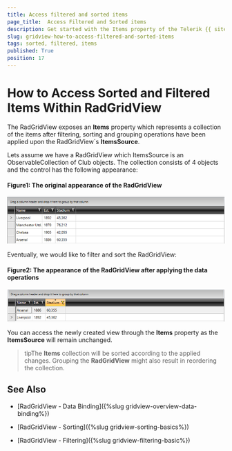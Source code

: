 ```yaml
---
title: Access filtered and sorted items
page_title:  Access Filtered and Sorted items
description: Get started with the Items property of the Telerik {{ site.framework_name }} DataGrid allowing you to access a newly created view after data operations have been applied.
slug: gridview-how-to-access-filtered-and-sorted-items
tags: sorted, filtered, items
published: True
position: 17
---
```


# How to Access Sorted and Filtered Items Within RadGridView

The RadGridView exposes an __Items__ property which represents a collection of the items after filtering, sorting and grouping operations have been applied upon the RadGridView`s __ItemsSource__.  

Lets assume we have a RadGridView which ItemsSource is an ObservableCollection of Club objects. The collection consists of 4 objects and the control has the following appearance:

#### __Figure1: The original appearance of the RadGridView__ 
![Default RadGridView](images/gridview-ItemsProperty.PNG)


Eventually, we would like to filter and sort the RadGridView:

#### __Figure2: The appearance of the RadGridView after applying the data operations__
![Filtered and Sorted RadGridView](images/gridview-ItemsProperty_SortedFiltered.PNG)


You can access the newly created view through the __Items__ property as the __ItemsSource__ will remain unchanged. 

>tipThe __Items__ collection will be sorted according to the applied changes. Grouping the __RadGridView__ might also result in reordering the collection.  


## See Also

* [RadGridView - Data Binding]({%slug gridview-overview-data-binding%})

* [RadGridView - Sorting]({%slug gridview-sorting-basics%})

* [RadGridView - Filtering]({%slug gridview-filtering-basic%})